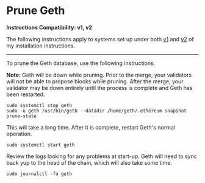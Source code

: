 # Prune Geth

**Instructions Compatibility: v1, v2** 

The following instructions apply to systems set up under both [v1](v1/) and [v2](v2/) of my installation instructions.

------

To prune the Geth database, use the following instructions.

**Note:** Geth will be down while pruning. Prior to the merge, your validators will not be able to propose blocks while pruning. After the merge, your validator may be down entirely until the process is complete and Geth has been restarted.

```console
sudo systemctl stop geth
sudo -u geth /usr/bin/geth --datadir /home/geth/.ethereum snapshot prune-state
```

This will take a long time. After it is complete, restart Geth's normal operation.

```console
sudo systemctl start geth
```

Review the logs looking for any problems at start-up. Geth will need to sync back yup to the head of the chain, which will also take some time.

```console
sudo journalctl -fu geth
```



